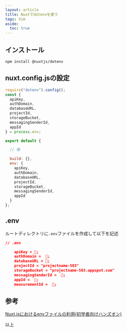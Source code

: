 ```yaml
---
layout: article
title: Nuxtでdotenvを使う
tags: Vim
aside:
  toc: true
---
```


## インストール

```
npm install @nuxtjs/dotenv
```

## nuxt.config.jsの設定

```js
require("dotenv").config();
const {
  apiKey,
  authDomain,
  databaseURL,
  projectId,
  storageBucket,
  messagingSenderId,
  appId
} = process.env;

export default {

  // 略

  build: {},
  env: {
    apiKey,
    authDomain,
    databaseURL,
    projectId,
    storageBucket,
    messagingSenderId,
    appId
  }
};
```

## .env
ルートディレクトリに`.env`ファイルを作成して以下を記述

```json
// .env

    apiKey = 🤫;
    authDomain =  🤫;
    databaseURL = 🤫;
    projectId = "projectname-503"
    storageBucket = "projectname-503.appspot.com"
    messagingSenderId =  🤫;
    appId =  🤫;
    measurementId =  🤫;
```


## 参考
[Nuxt.jsにおけるenvファイルの利用(初学者向けハンズオン)](https://qiita.com/fj_yohei/items/c77bff6f0177b4ff219e)


以上
